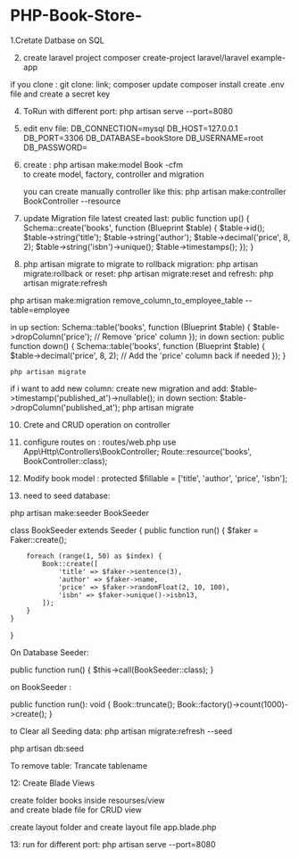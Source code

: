 ﻿# PHP-Book-Store-

1.Cretate Datbase on SQL 

2. create laravel project
composer create-project laravel/laravel example-app

if you clone : git clone: link;
    composer update
    composer install
    create .env file and create a secret key 

4. ToRun with different port:  php artisan serve --port=8080
5. edit env file:
   DB_CONNECTION=mysql
   DB_HOST=127.0.0.1
   DB_PORT=3306
   DB_DATABASE=bookStore
   DB_USERNAME=root
   DB_PASSWORD=

6. create : php artisan make:model Book -cfm  
   to create model, factory, controller and migration

    you can create manually controller like this:
    php artisan make:controller BookController --resource

7. update Migration file latest created last:
   public function up()
   {
   Schema::create('books', function (Blueprint $table) {
   $table->id();
   $table->string('title');
   $table->string('author');
   $table->decimal('price', 8, 2);
   $table->string('isbn')->unique();
   $table->timestamps();
   });
   }

8. php artisan migrate to migrate
      to rollback migration: php artisan migrate:rollback or reset: php artisan migrate:reset
      and refresh: php artisan migrate:refresh
    
php artisan make:migration remove_column_to_employee_table --table=employee

in up section:
Schema::table('books', function (Blueprint $table) {
            $table->dropColumn('price');  // Remove 'price' column
        });
in down section: 
 public function down()
    {
        Schema::table('books', function (Blueprint $table) {
            $table->decimal('price', 8, 2);  // Add the 'price' column back if needed
        });
    }

    php artisan migrate

if i want to add new column: create new migration and add:   $table->timestamp('published_at')->nullable();
in down section:  $table->dropColumn('published_at');
      php artisan migrate

10. Crete and CRUD operation on controller
11. configure routes on : routes/web.php
   use App\Http\Controllers\BookController;
   Route::resource('books', BookController::class);

12. Modify book model :
    protected $fillable = ['title', 'author', 'price', 'isbn'];

13. need to seed database:

php artisan make:seeder BookSeeder

class BookSeeder extends Seeder
{
public function run()
{
$faker = Faker::create();

        foreach (range(1, 50) as $index) {
            Book::create([
                'title' => $faker->sentence(3),
                'author' => $faker->name,
                'price' => $faker->randomFloat(2, 10, 100),
                'isbn' => $faker->unique()->isbn13,
            ]);
        }
    }

}

On Database Seeder:

public function run()
    {
        $this->call(BookSeeder::class);
    }


on BookSeeder : 

public function run(): void
    {
        Book::truncate();
        Book::factory()->count(1000)->create();
    }

to Clear all Seeding data: php artisan migrate:refresh --seed

php artisan db:seed

To remove table: Trancate tablename


12: Create Blade Views

create folder books inside resourses/view  
and create blade file for CRUD view

create layout folder and create layout file app.blade.php


13: run for different port:   php artisan serve --port=8080


